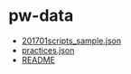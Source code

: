 # pw-data

<!--Index-->

- [201701scripts_sample.json](./Data%20Science%20Notebooks/2%20-%20%C3%87al%C4%B1%C5%9Fma%20Notebooklar%C4%B1/pw-data/201701scripts_sample.json.gz)
- [practices.json](./Data%20Science%20Notebooks/2%20-%20%C3%87al%C4%B1%C5%9Fma%20Notebooklar%C4%B1/pw-data/practices.json.gz)
- [README](./2%20-%20%C3%87al%C4%B1%C5%9Fma%20Notebooklar%C4%B1/pw-data/README.md)

<!--Index-->
